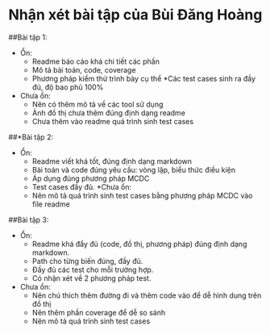 ﻿# Nhận xét bài tập của Bùi Đăng Hoàng

##Bài tập 1:
* Ổn:
	* Readme báo cáo khá chi tiết các phần 
	* Mô tả bài toán, code, coverage
	* Phương pháp kiểm thử trình bày cụ thể
	*Các test cases sinh ra đầy đủ, độ bao phủ 100%
* Chưa ổn:
	* Nên có thêm mô tả về các tool sử dụng
	* Ảnh đồ thị chưa thêm đúng định dạng readme
	* Chưa thêm vào readme quá trình sinh test cases

##*Bài tập 2:
* Ổn: 
	* Readme viết khá tốt, đúng định dạng markdown
	* Bài toán và code đúng yêu cầu: vòng lặp, biểu thức điều kiện
	* Áp dụng đúng phương pháp MCDC
	* Test cases đầy đủ.
*Chưa ổn:
	* Nên mô tả quá trình sinh test cases bằng phương pháp MCDC vào file readme

##Bài tập 3:
* Ổn:
	* Readme khá đẩy đủ (code, đồ thị, phương pháp) đúng định dạng markdown.
	* Path cho từng biến đúng, đầy đủ.
	* Đầy đủ các test cho mỗi trường hợp.
	* Có nhận xét về 2 phương pháp test.
* Chưa ổn:
	* Nên chú thích thêm đường đi và thêm code vào để dễ hình dung trên đồ thị
	* Nên thêm phần coverage để dễ so sánh
	* Nên mô tả quá trình sinh test cases
